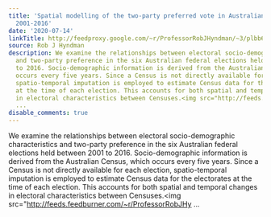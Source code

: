 ```yaml
---
title: 'Spatial modelling of the two-party preferred vote in Australian federal elections:
  2001-2016'
date: '2020-07-14'
linkTitle: http://feedproxy.google.com/~r/ProfessorRobJHyndman/~3/plbb60YoVM8/
source: Rob J Hyndman
description: We examine the relationships between electoral socio-demographic characteristics
  and two-party preference in the six Australian federal elections held between 2001
  to 2016. Socio-demographic information is derived from the Australian Census, which
  occurs every five years. Since a Census is not directly available for each election,
  spatio-temporal imputation is employed to estimate Census data for the electorates
  at the time of each election. This accounts for both spatial and temporal changes
  in electoral characteristics between Censuses.<img src="http://feeds.feedburner.com/~r/ProfessorRobJHy
  ...
disable_comments: true
---
```

We examine the relationships between electoral socio-demographic characteristics and two-party preference in the six Australian federal elections held between 2001 to 2016. Socio-demographic information is derived from the Australian Census, which occurs every five years. Since a Census is not directly available for each election, spatio-temporal imputation is employed to estimate Census data for the electorates at the time of each election. This accounts for both spatial and temporal changes in electoral characteristics between Censuses.<img src="http://feeds.feedburner.com/~r/ProfessorRobJHy ...